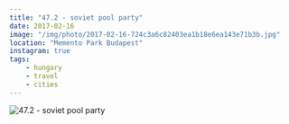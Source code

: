 ```yaml
---
title: "47.2 - soviet pool party"
date: 2017-02-16
image: "/img/photo/2017-02-16-724c3a6c82403ea1b18e6ea143e71b3b.jpg"
location: "Memento Park Budapest"
instagram: true
tags:
    - hungary
    - travel
    - cities
---
```


![47.2 - soviet pool party](/img/photo/2017-02-16-724c3a6c82403ea1b18e6ea143e71b3b.jpg)
